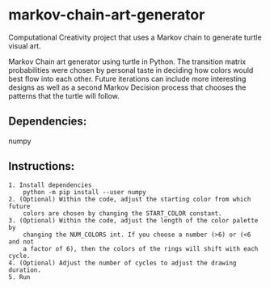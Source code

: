 # markov-chain-art-generator

Computational Creativity project that uses a Markov chain to generate turtle visual art.

Markov Chain art generator using turtle in Python.
The transition matrix probabilities were chosen by personal taste in deciding
how colors would best flow into each other.
Future iterations can include more interesting designs as well as a second
Markov Decision process that chooses the patterns that the turtle will follow.

## Dependencies:

numpy
## Instructions:

    1. Install dependencies
        python -m pip install --user numpy
    2. (Optional) Within the code, adjust the starting color from which future
        colors are chosen by changing the START_COLOR constant.
    3. (Optional) Within the code, adjust the length of the color palette by
        changing the NUM_COLORS int. If you choose a number (>6) or (<6 and not
        a factor of 6), then the colors of the rings will shift with each cycle.
    4. (Optional) Adjust the number of cycles to adjust the drawing duration.
    5. Run
